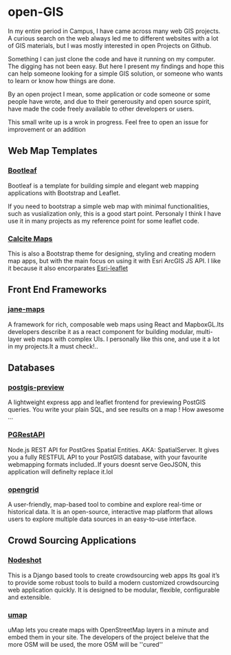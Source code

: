 # open-GIS
In my entire period in Campus, I have came across many web GIS projects. A curious search on the web always led me to different websites with a lot of GIS materials, but I was mostly interested in open Projects on Github.

Something I can just clone the code and have it running on my computer. The digging has not been easy. But here I present my findings and hope this can help someone looking for a simple GIS solution, or someone who wants to learn or know how things are done.

By an open project I mean, some application or code someone or some people have wrote, and due to their generousity and open source spirit, have made the code freely available to other developers or users.

This small write up is a wrok in progress. Feel free to open an issue for improvement or an addition

## Web Map Templates 
  ### [Bootleaf](https://github.com/bmcbride/bootleaf)
  Bootleaf is a template for building simple and elegant web mapping applications with Bootstrap and Leaflet.
  
  If you need to bootstrap a simple web map with minimal functionalities, such as vusialization only, this is a good start point. Personaly I think I have use it in many projects as my reference point for some leaflet code.
  ### [Calcite Maps](https://github.com/Esri/calcite-maps)
  This is also a  Bootstrap theme for designing, styling and creating modern map apps, but with the main focus on using it with Esri ArcGIS JS API. I like it because it also encorparates [Esri-leaflet](https://esri.github.io/esri-leaflet/)
  
## Front End Frameworks
  ### [jane-maps](https://github.com/Esri/calcite-maps)
  A framework for rich, composable web maps using React and MapboxGL.Its developers describe  it as a react component for building modular, multi-layer web maps with complex UIs.
  I personally like this one, and use it a lot in my projects.It a must check!..
  
## Databases
 ### [postgis-preview](https://github.com/NYCPlanning/postgis-preview)
 A lightweight express app and leaflet frontend for previewing PostGIS queries. You write your plain SQL, and see results on a map ! How awesome ...
 ### [PGRestAPI](https://github.com/spatialdev/PGRestAPI)
 Node.js REST API for PostGres Spatial Entities. AKA: SpatialServer. It gives you a fully RESTFUL API to your PostGIS database, with your favourite webmapping formats included..If yours doesnt serve GeoJSON, this application will definelty replace it.lol
 ### [opengrid](https://github.com/Chicago/opengrid)
 A user-friendly, map-based tool to combine and explore real-time or historical data.
It is  an open-source, interactive map platform that allows users to explore multiple data sources in an easy-to-use interface.
## Crowd Sourcing Applications
 ### [Nodeshot](https://github.com/ninuxorg/nodeshot)
This is a Django based tools to create crowdsourcing web apps
Its goal it’s to provide some robust tools to build a modern customized crowdsourcing web application quickly.
It is designed to be modular, flexible, configurable and extensible.
### [umap](https://github.com/umap-project/umap)
uMap lets you create maps with OpenStreetMap layers in a minute and embed them in your site.
The developers of the project beleive that the more OSM will be used, the more OSM will be ''cured''


